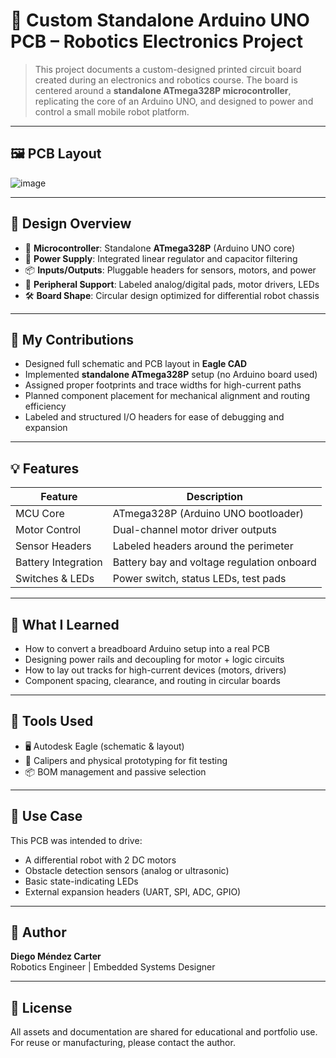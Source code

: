 # 🔧 Custom Standalone Arduino UNO PCB – Robotics Electronics Project

> This project documents a custom-designed printed circuit board created during an electronics and robotics course. The board is centered around a **standalone ATmega328P microcontroller**, replicating the core of an Arduino UNO, and designed to power and control a small mobile robot platform.

---

## 🖼️ PCB Layout

![image](https://github.com/user-attachments/assets/49b72e0a-d0d1-4986-bc8e-2942716710a4) 


---

## 📐 Design Overview

- 🧠 **Microcontroller**: Standalone **ATmega328P** (Arduino UNO core)
- 🔋 **Power Supply**: Integrated linear regulator and capacitor filtering
- 📦 **Inputs/Outputs**: Pluggable headers for sensors, motors, and power
- 🧲 **Peripheral Support**: Labeled analog/digital pads, motor drivers, LEDs
- 🛠️ **Board Shape**: Circular design optimized for differential robot chassis

---

## 🧠 My Contributions

- Designed full schematic and PCB layout in **Eagle CAD**
- Implemented **standalone ATmega328P** setup (no Arduino board used)
- Assigned proper footprints and trace widths for high-current paths
- Planned component placement for mechanical alignment and routing efficiency
- Labeled and structured I/O headers for ease of debugging and expansion

---

## 💡 Features

| Feature              | Description                                 |
|----------------------|---------------------------------------------|
| MCU Core             | ATmega328P (Arduino UNO bootloader)         |
| Motor Control        | Dual-channel motor driver outputs           |
| Sensor Headers       | Labeled headers around the perimeter        |
| Battery Integration  | Battery bay and voltage regulation onboard  |
| Switches & LEDs      | Power switch, status LEDs, test pads        |

---

## 📘 What I Learned

- How to convert a breadboard Arduino setup into a real PCB
- Designing power rails and decoupling for motor + logic circuits
- How to lay out tracks for high-current devices (motors, drivers)
- Component spacing, clearance, and routing in circular boards

---

## 🧰 Tools Used

- 🖥️ Autodesk Eagle (schematic & layout)
- 📏 Calipers and physical prototyping for fit testing
- 📦 BOM management and passive selection

---

## 📸 Use Case

This PCB was intended to drive:
- A differential robot with 2 DC motors
- Obstacle detection sensors (analog or ultrasonic)
- Basic state-indicating LEDs
- External expansion headers (UART, SPI, ADC, GPIO)

---

## 👤 Author

**Diego Méndez Carter**  
Robotics Engineer | Embedded Systems Designer  


---

## 📜 License

All assets and documentation are shared for educational and portfolio use. For reuse or manufacturing, please contact the author.





